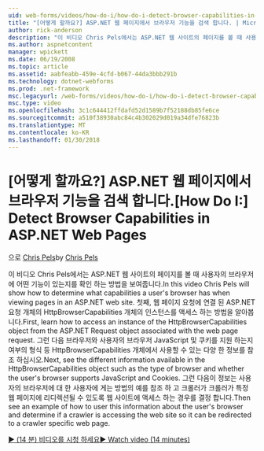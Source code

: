 ```yaml
---
uid: web-forms/videos/how-do-i/how-do-i-detect-browser-capabilities-in-aspnet-web-pages
title: "[어떻게 할까요?] ASP.NET 웹 페이지에서 브라우저 기능을 검색 합니다. | Microsoft Docs"
author: rick-anderson
description: "이 비디오 Chris Pels에서는 ASP.NET 웹 사이트의 페이지를 볼 때 사용자의 브라우저에 어떤 기능이 있는지를 확인 하는 방법을 보여줍니다. 첫째, 자세한 acc. 하는 방법..."
ms.author: aspnetcontent
manager: wpickett
ms.date: 06/19/2008
ms.topic: article
ms.assetid: aabfeabb-459e-4cfd-b067-44da3bbb291b
ms.technology: dotnet-webforms
ms.prod: .net-framework
msc.legacyurl: /web-forms/videos/how-do-i/how-do-i-detect-browser-capabilities-in-aspnet-web-pages
msc.type: video
ms.openlocfilehash: 3c1c644412ffdafd52d1589b7f52188db85fe6ce
ms.sourcegitcommit: a510f38930abc84c4b302029d019a34dfe76823b
ms.translationtype: MT
ms.contentlocale: ko-KR
ms.lasthandoff: 01/30/2018
---
```

<a name="how-do-i-detect-browser-capabilities-in-aspnet-web-pages"></a><span data-ttu-id="f4a25-104">[어떻게 할까요?] ASP.NET 웹 페이지에서 브라우저 기능을 검색 합니다.</span><span class="sxs-lookup"><span data-stu-id="f4a25-104">[How Do I:] Detect Browser Capabilities in ASP.NET Web Pages</span></span>
====================
<span data-ttu-id="f4a25-105">으로 [Chris Pels](https://twitter.com/chrispels)</span><span class="sxs-lookup"><span data-stu-id="f4a25-105">by [Chris Pels](https://twitter.com/chrispels)</span></span>

<span data-ttu-id="f4a25-106">이 비디오 Chris Pels에서는 ASP.NET 웹 사이트의 페이지를 볼 때 사용자의 브라우저에 어떤 기능이 있는지를 확인 하는 방법을 보여줍니다.</span><span class="sxs-lookup"><span data-stu-id="f4a25-106">In this video Chris Pels will show how to determine what capabilities a user's browser has when viewing pages in an ASP.NET web site.</span></span> <span data-ttu-id="f4a25-107">첫째, 웹 페이지 요청에 연결 된 ASP.NET 요청 개체의 HttpBrowserCapabilities 개체의 인스턴스를 액세스 하는 방법을 알아봅니다.</span><span class="sxs-lookup"><span data-stu-id="f4a25-107">First, learn how to access an instance of the HttpBrowserCapabilities object from the ASP.NET Request object associated with the web page request.</span></span> <span data-ttu-id="f4a25-108">그런 다음 브라우저와 사용자의 브라우저 JavaScript 및 쿠키를 지원 하는지 여부의 형식 등 HttpBrowserCapabilities 개체에서 사용할 수 있는 다양 한 정보를 참조 하십시오.</span><span class="sxs-lookup"><span data-stu-id="f4a25-108">Next, see the different information available in the HttpBrowserCapabilities object such as the type of browser and whether the user's browser supports JavaScript and Cookies.</span></span> <span data-ttu-id="f4a25-109">그런 다음이 정보는 사용자의 브라우저에 대 한 사용자에 게는 방법의 예를 참조 하 고 크롤러가 크롤러가 특정 웹 페이지에 리디렉션될 수 있도록 웹 사이트에 액세스 하는 경우를 결정 합니다.</span><span class="sxs-lookup"><span data-stu-id="f4a25-109">Then see an example of how to user this information about the user's browser and determine if a crawler is accessing the web site so it can be redirected to a crawler specific web page.</span></span>

[<span data-ttu-id="f4a25-110">&#9654; (14 분) 비디오를 시청 하세요</span><span class="sxs-lookup"><span data-stu-id="f4a25-110">&#9654; Watch video (14 minutes)</span></span>](https://channel9.msdn.com/Blogs/ASP-NET-Site-Videos/how-do-i-detect-browser-capabilities-in-aspnet-web-pages)
